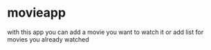 # movieapp
with this app you can add a movie you want to watch it or add list for movies you already watched

